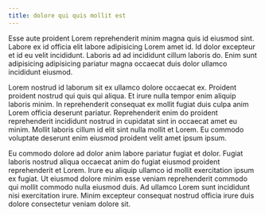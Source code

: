 ```yaml
---
title: dolore qui quis mollit est
---
```


Esse aute proident Lorem reprehenderit minim magna quis id eiusmod sint. Labore ex id officia elit labore adipisicing Lorem amet id. Id dolor excepteur et id eu velit incididunt. Laboris ad ad incididunt cillum laboris do. Enim sunt adipisicing adipisicing pariatur magna occaecat duis dolor ullamco incididunt eiusmod.

Lorem nostrud id laborum sit ex ullamco dolore occaecat ex. Proident proident nostrud qui quis qui aliqua. Et irure nulla tempor enim aliquip laboris minim. In reprehenderit consequat ex mollit fugiat duis culpa anim Lorem officia deserunt pariatur. Reprehenderit enim do proident reprehenderit incididunt nostrud in cupidatat sint in occaecat amet eu minim. Mollit laboris cillum id elit sint nulla mollit et Lorem. Eu commodo voluptate deserunt enim eiusmod proident velit amet ipsum ipsum.

Eu commodo dolore ad dolor anim labore pariatur fugiat et dolor. Fugiat laboris nostrud aliqua occaecat anim do fugiat eiusmod proident reprehenderit et Lorem. Irure eu aliquip ullamco id mollit exercitation ipsum ex fugiat. Ut eiusmod dolore minim esse veniam reprehenderit commodo qui mollit commodo nulla eiusmod duis. Ad ullamco Lorem sunt incididunt nisi exercitation irure. Minim excepteur consequat nostrud officia irure duis dolore consectetur veniam dolore sit.
